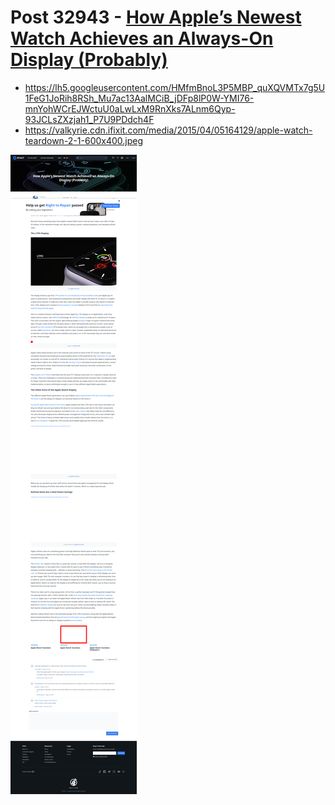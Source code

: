 # Post 32943 - [How Apple&#8217;s Newest Watch Achieves an Always-On Display (Probably)](https://www.ifixit.com/News/32943/apple-watch-ltpo-always-on-display)

- https://lh5.googleusercontent.com/HMfmBnoL3P5MBP_quXQVMTx7g5U1FeG1JoRih8RSh_Mu7ac13AalMCiB_jDFp8lP0W-YMI76-mnYohWCrEJWctuU0aLwLxM9RnXks7ALnm6Qyp-93JCLsZXzjah1_P7U9PDdch4F
- https://valkyrie.cdn.ifixit.com/media/2015/04/05164129/apple-watch-teardown-2-1-600x400.jpeg

![screencap](screenshots/4bdb573a-74c5-43f3-be57-86f97b4b05df.png)
